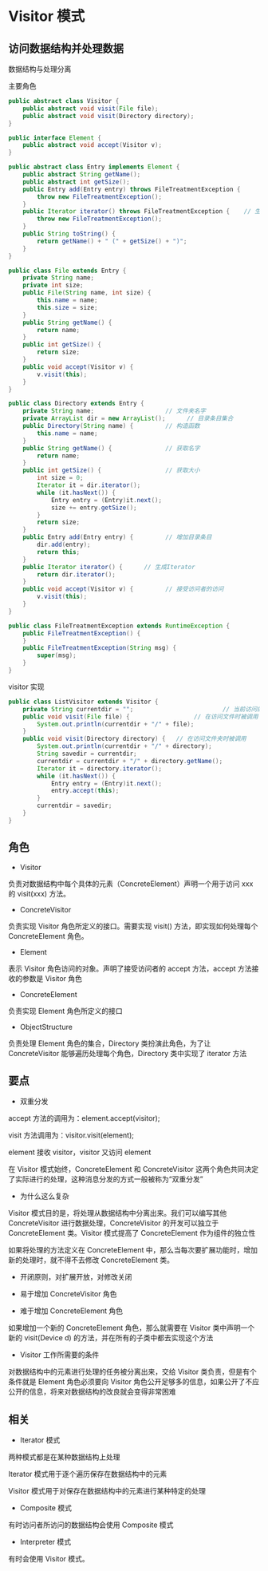 # Visitor 模式

## 访问数据结构并处理数据

数据结构与处理分离

主要角色

```java
public abstract class Visitor {
    public abstract void visit(File file);
    public abstract void visit(Directory directory);
}

public interface Element {
    public abstract void accept(Visitor v);
}

public abstract class Entry implements Element {
    public abstract String getName();                                   // 获取名字
    public abstract int getSize();                                      // 获取大小
    public Entry add(Entry entry) throws FileTreatmentException {       // 增加目录条目
        throw new FileTreatmentException();
    }
    public Iterator iterator() throws FileTreatmentException {    // 生成Iterator
        throw new FileTreatmentException();
    }
    public String toString() {                                          // 显示字符串
        return getName() + " (" + getSize() + ")";
    }
}
```

```java
public class File extends Entry {
    private String name;
    private int size;
    public File(String name, int size) {
        this.name = name;
        this.size = size;
    }
    public String getName() {
        return name;
    }
    public int getSize() {
        return size;
    }
    public void accept(Visitor v) {
        v.visit(this);
    }
}

public class Directory extends Entry {
    private String name;                    // 文件夹名字
    private ArrayList dir = new ArrayList();      // 目录条目集合
    public Directory(String name) {         // 构造函数
        this.name = name;
    }
    public String getName() {               // 获取名字
        return name;
    }
    public int getSize() {                  // 获取大小
        int size = 0;
        Iterator it = dir.iterator();
        while (it.hasNext()) {
            Entry entry = (Entry)it.next();
            size += entry.getSize();
        }
        return size;
    }
    public Entry add(Entry entry) {         // 增加目录条目
        dir.add(entry);
        return this;
    }
    public Iterator iterator() {      // 生成Iterator
        return dir.iterator();
    }
    public void accept(Visitor v) {         // 接受访问者的访问
        v.visit(this);
    }
}

public class FileTreatmentException extends RuntimeException {
    public FileTreatmentException() {
    }
    public FileTreatmentException(String msg) {
        super(msg);
    }
}
```

visitor 实现

```java
public class ListVisitor extends Visitor {
    private String currentdir = "";                         // 当前访问的文件夹的名字
    public void visit(File file) {                  // 在访问文件时被调用
        System.out.println(currentdir + "/" + file);
    }
    public void visit(Directory directory) {   // 在访问文件夹时被调用
        System.out.println(currentdir + "/" + directory);
        String savedir = currentdir;
        currentdir = currentdir + "/" + directory.getName();
        Iterator it = directory.iterator();
        while (it.hasNext()) {
            Entry entry = (Entry)it.next();
            entry.accept(this);
        }
        currentdir = savedir;
    }
}
```

## 角色

- Visitor

负责对数据结构中每个具体的元素（ConcreteElement）声明一个用于访问 xxx 的 visit(xxx) 方法。

- ConcreteVisitor

负责实现 Visitor 角色所定义的接口。需要实现 visit() 方法，即实现如何处理每个 ConcreteElement 角色。

- Element

表示 Visitor 角色访问的对象。声明了接受访问者的 accept 方法，accept 方法接收的参数是 Visitor 角色

- ConcreteElement

负责实现 Element 角色所定义的接口

- ObjectStructure

负责处理 Element 角色的集合，Directory 类扮演此角色，为了让 ConcreteVisitor 能够遍历处理每个角色，Directory 类中实现了 iterator 方法

## 要点

- 双重分发

accept 方法的调用为：element.accept(visitor);

visit 方法调用为：visitor.visit(element);

element 接收 visitor，visitor 又访问 element

在 Visitor 模式始终，ConcreteElement 和 ConcreteVisitor 这两个角色共同决定了实际进行的处理，这种消息分发的方式一般被称为“双重分发”

- 为什么这么复杂

Visitor 模式目的是，将处理从数据结构中分离出来。我们可以编写其他 ConcreteVisitor 进行数据处理，ConcreteVisitor 的开发可以独立于 ConcreteElement 类。Visitor 模式提高了 ConcreteElement 作为组件的独立性

如果将处理的方法定义在 ConcreteElement 中，那么当每次要扩展功能时，增加新的处理时，就不得不去修改 ConcreteElement 类。

- 开闭原则，对扩展开放，对修改关闭

- 易于增加 ConcreteVisitor 角色

- 难于增加 ConcreteElement 角色

如果增加一个新的 ConcreteElement 角色，那么就需要在 Visitor 类中声明一个新的 visit(Device d) 的方法，并在所有的子类中都去实现这个方法

- Visitor 工作所需要的条件

对数据结构中的元素进行处理的任务被分离出来，交给 Visitor 类负责，但是有个条件就是 Element 角色必须要向 Visitor 角色公开足够多的信息，如果公开了不应公开的信息，将来对数据结构的改良就会变得非常困难

## 相关

- Iterator 模式

两种模式都是在某种数据结构上处理

Iterator 模式用于逐个遍历保存在数据结构中的元素

Visitor 模式用于对保存在数据结构中的元素进行某种特定的处理

- Composite 模式

有时访问者所访问的数据结构会使用 Composite 模式

- Interpreter 模式

有时会使用 Visitor 模式。